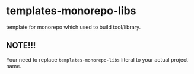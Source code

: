 # templates-monorepo-libs
template for monorepo which used to build tool/library.

## NOTE!!!
Your need to replace `templates-monorepo-libs` literal to your actual project name.
